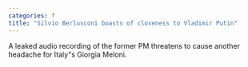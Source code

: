 ```yaml
---
categories: f
title: "Silvio Berlusconi boasts of closeness to Vladimir Putin"
---
```

A leaked audio recording of the former PM threatens to cause another headache for Italy"s Giorgia Meloni.